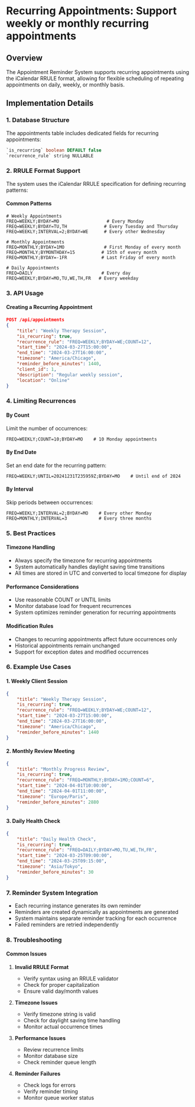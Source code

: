 # Recurring Appointments: Support weekly or monthly recurring appointments

## Overview
The Appointment Reminder System supports recurring appointments using the iCalendar RRULE format, allowing for flexible scheduling of repeating appointments on daily, weekly, or monthly basis.

## Implementation Details

### 1. Database Structure
The appointments table includes dedicated fields for recurring appointments:
```sql
`is_recurring` boolean DEFAULT false
`recurrence_rule` string NULLABLE
```

### 2. RRULE Format Support
The system uses the iCalendar RRULE specification for defining recurring patterns:

#### Common Patterns
```
# Weekly Appointments
FREQ=WEEKLY;BYDAY=MO                  # Every Monday
FREQ=WEEKLY;BYDAY=TU,TH              # Every Tuesday and Thursday
FREQ=WEEKLY;INTERVAL=2;BYDAY=WE      # Every other Wednesday

# Monthly Appointments
FREQ=MONTHLY;BYDAY=1MO               # First Monday of every month
FREQ=MONTHLY;BYMONTHDAY=15          # 15th of every month
FREQ=MONTHLY;BYDAY=-1FR             # Last Friday of every month

# Daily Appointments
FREQ=DAILY                          # Every day
FREQ=WEEKLY;BYDAY=MO,TU,WE,TH,FR   # Every weekday
```

### 3. API Usage

#### Creating a Recurring Appointment
```json
POST /api/appointments
{
    "title": "Weekly Therapy Session",
    "is_recurring": true,
    "recurrence_rule": "FREQ=WEEKLY;BYDAY=WE;COUNT=12",
    "start_time": "2024-03-27T15:00:00",
    "end_time": "2024-03-27T16:00:00",
    "timezone": "America/Chicago",
    "reminder_before_minutes": 1440,
    "client_id": 1,
    "description": "Regular weekly session",
    "location": "Online"
}
```

### 4. Limiting Recurrences

#### By Count
Limit the number of occurrences:
```
FREQ=WEEKLY;COUNT=10;BYDAY=MO    # 10 Monday appointments
```

#### By End Date
Set an end date for the recurring pattern:
```
FREQ=WEEKLY;UNTIL=20241231T235959Z;BYDAY=MO    # Until end of 2024
```

#### By Interval
Skip periods between occurrences:
```
FREQ=WEEKLY;INTERVAL=2;BYDAY=MO    # Every other Monday
FREQ=MONTHLY;INTERVAL=3            # Every three months
```

### 5. Best Practices

#### Timezone Handling
- Always specify the timezone for recurring appointments
- System automatically handles daylight saving time transitions
- All times are stored in UTC and converted to local timezone for display

#### Performance Considerations
- Use reasonable COUNT or UNTIL limits
- Monitor database load for frequent recurrences
- System optimizes reminder generation for recurring appointments

#### Modification Rules
- Changes to recurring appointments affect future occurrences only
- Historical appointments remain unchanged
- Support for exception dates and modified occurrences

### 6. Example Use Cases

#### 1. Weekly Client Session
```json
{
    "title": "Weekly Therapy Session",
    "is_recurring": true,
    "recurrence_rule": "FREQ=WEEKLY;BYDAY=WE;COUNT=12",
    "start_time": "2024-03-27T15:00:00",
    "end_time": "2024-03-27T16:00:00",
    "timezone": "America/Chicago",
    "reminder_before_minutes": 1440
}
```

#### 2. Monthly Review Meeting
```json
{
    "title": "Monthly Progress Review",
    "is_recurring": true,
    "recurrence_rule": "FREQ=MONTHLY;BYDAY=1MO;COUNT=6",
    "start_time": "2024-04-01T10:00:00",
    "end_time": "2024-04-01T11:00:00",
    "timezone": "Europe/Paris",
    "reminder_before_minutes": 2880
}
```

#### 3. Daily Health Check
```json
{
    "title": "Daily Health Check",
    "is_recurring": true,
    "recurrence_rule": "FREQ=DAILY;BYDAY=MO,TU,WE,TH,FR",
    "start_time": "2024-03-25T09:00:00",
    "end_time": "2024-03-25T09:15:00",
    "timezone": "Asia/Tokyo",
    "reminder_before_minutes": 30
}
```

### 7. Reminder System Integration

- Each recurring instance generates its own reminder
- Reminders are created dynamically as appointments are generated
- System maintains separate reminder tracking for each occurrence
- Failed reminders are retried independently

### 8. Troubleshooting

#### Common Issues
1. **Invalid RRULE Format**
   - Verify syntax using an RRULE validator
   - Check for proper capitalization
   - Ensure valid day/month values

2. **Timezone Issues**
   - Verify timezone string is valid
   - Check for daylight saving time handling
   - Monitor actual occurrence times

3. **Performance Issues**
   - Review recurrence limits
   - Monitor database size
   - Check reminder queue length

4. **Reminder Failures**
   - Check logs for errors
   - Verify reminder timing
   - Monitor queue worker status 